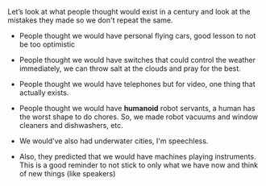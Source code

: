 Let’s look at what people thought would exist in a century and look at the mistakes they made so we don't repeat the same.

 - People thought we would have personal flying cars, good lesson to not be too optimistic

 - People thought we would have switches that could control the weather immediately, we can throw salt at the clouds and pray for the best.

 - People thought we would have telephones but for video, one thing that actually exists.

 - People thought we would have **humanoid** robot servants, a human has the worst shape to do chores. So, we made robot vacuums and window cleaners and dishwashers, etc.

 - We would've also had underwater cities, I'm speechless.

 - Also, they predicted that we would have machines playing instruments. This is a good reminder to not stick to only what we have now and think of new things (like speakers)
